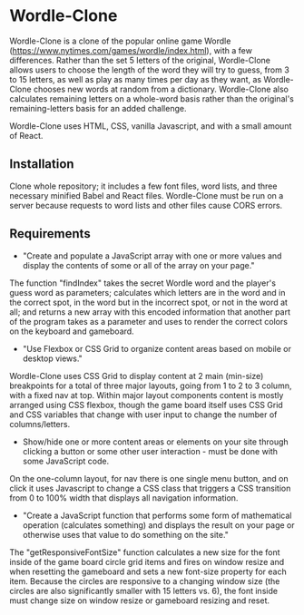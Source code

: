 # Wordle-Clone

Wordle-Clone is a clone of the popular online game Wordle (https://www.nytimes.com/games/wordle/index.html), with a few differences. Rather than the set 5 letters of the original, Wordle-Clone allows users to choose the length of the word they will try to guess, from 3 to 15 letters, as well as play as many times per day as they want, as Wordle-Clone chooses new words at random from a dictionary. Wordle-Clone also calculates remaining letters on a whole-word basis rather than the original's remaining-letters basis for an added challenge.

Wordle-Clone uses HTML, CSS, vanilla Javascript, and with a small amount of React. 


## Installation

Clone whole repository; it includes a few font files, word lists, and three necessary minified Babel and React files. Wordle-Clone must be run on a server because requests to word lists and other files cause CORS errors. 

## Requirements

* "Create and populate a JavaScript array with one or more values and display the contents of some or all of the array on your page."

The function "findIndex" takes the secret Wordle word and the player's guess word as parameters; calculates which letters are in the word and in the correct spot, in the word but in the incorrect spot, or not in the word at all; and returns a new array with this encoded information that another part of the program takes as a parameter and uses to render the correct colors on the keyboard and gameboard. 

* "Use Flexbox or CSS Grid to organize content areas based on mobile or desktop views."

Wordle-Clone uses CSS Grid to display content at 2 main (min-size) breakpoints for a total of three major layouts, going from 1 to 2 to 3 column, with a fixed nav at top. Within major layout components content is mostly arranged using CSS flexbox, though the game board itself uses CSS Grid and CSS variables that change with user input to change the number of columns/letters. 

* Show/hide one or more content areas or elements on your site through clicking a button or some other user interaction - must be done with some JavaScript code. 

On the one-column layout, for nav there is one single menu button, and on click it uses Javascript to change a CSS class that triggers a CSS transition from 0 to 100% width that displays all navigation information. 


* "Create a JavaScript function that performs some form of mathematical operation (calculates something) and displays the result on your page or otherwise uses that value to do something on the site."

The "getResponsiveFontSize" function calculates a new size for the font inside of the game board circle grid items and fires on window resize and when resetting the gameboard and sets a new font-size property for each item. Because the circles are responsive to a changing window size (the circles are also significantly smaller with 15 letters vs. 6), the font inside must change size on window resize or gameboard resizing and reset. 
